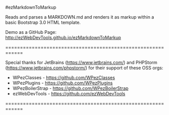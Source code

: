 #ezMarkdownToMarkup

Reads and parses a MARKDOWN.md and renders it as markup within a basic Bootstrap 3.0 HTML template.

Demo as a GitHub Page: http://ezWebDevTools.github.io/ezMarkdownToMarkup

============================================================

Special thanks for JetBrains (https://www.jetbrains.com/) and PHPStorm (https://www.jetbrains.com/phpstorm/) for their support of these OSS orgs: 

 - WPezClasses - https://github.com/WPezClasses
 - WPezPlugins - https://github.com/WPezPlugins
 - WPezBoilerStrap - https://github.com/WPezBoilerStrap
 - ezWebDevTools - https://github.com/ezWebDevTools

============================================================
